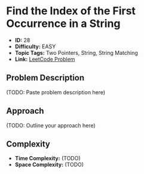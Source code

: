# Find the Index of the First Occurrence in a String

- **ID:** 28
- **Difficulty:** EASY
- **Topic Tags:** Two Pointers, String, String Matching
- **Link:** [LeetCode Problem](https://leetcode.com/problems/find-the-index-of-the-first-occurrence-in-a-string/description/)

## Problem Description

(TODO: Paste problem description here)

## Approach

(TODO: Outline your approach here)

## Complexity

- **Time Complexity:** (TODO)
- **Space Complexity:** (TODO)
